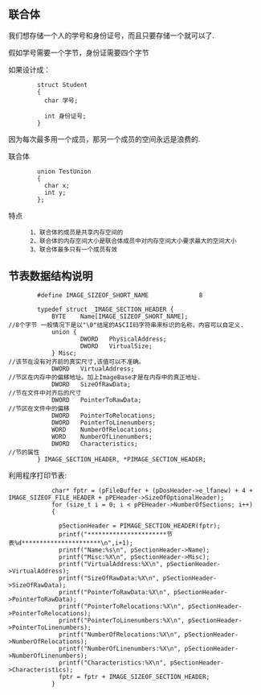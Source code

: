 联合体
---

我们想存储一个人的学号和身份证号，而且只要存储一个就可以了.				
				
假如学号需要一个字节，身份证需要四个字节				
				
如果设计成：				
				
            struct Student				
            {				
              char 学号;			

              int 身份证号;			
            }				

因为每次最多用一个成员，那另一个成员的空间永远是浪费的.				


联合体

            union TestUnion	
            {	
              char x;
              int y;
            };	

特点	
		
          1、联合体的成员是共享内存空间的		
          2、联合体的内存空间大小是联合体成员中对内存空间大小要求最大的空间大小		
          3、联合体最多只有一个成员有效		

节表数据结构说明
---

						
            #define IMAGE_SIZEOF_SHORT_NAME              8						

            typedef struct _IMAGE_SECTION_HEADER {						
                BYTE    Name[IMAGE_SIZEOF_SHORT_NAME];						//8个字节 一般情况下是以"\0"结尾的ASCII码字符串来标识的名称，内容可以自定义.
                union {						
                        DWORD   PhysicalAddress;						
                        DWORD   VirtualSize;						
                } Misc;						                                //该节在没有对齐前的真实尺寸,该值可以不准确。
                DWORD   VirtualAddress;						                //节区在内存中的偏移地址。加上ImageBase才是在内存中的真正地址.
                DWORD   SizeOfRawData;						                //节在文件中对齐后的尺寸
                DWORD   PointerToRawData;						        	//节区在文件中的偏移
                DWORD   PointerToRelocations;						
                DWORD   PointerToLinenumbers;						
                WORD    NumberOfRelocations;						
                WORD    NumberOfLinenumbers;						
                DWORD   Characteristics;						         //节的属性  
            } IMAGE_SECTION_HEADER, *PIMAGE_SECTION_HEADER;						

利用程序打印节表:


                char* fptr = (pFileBuffer + (pDosHeader->e_lfanew) + 4 + IMAGE_SIZEOF_FILE_HEADER + pPEHeader->SizeOfOptionalHeader);
                for (size_t i = 0; i < pPEHeader->NumberOfSections; i++)
                {

                  pSectionHeader = PIMAGE_SECTION_HEADER(fptr);
                  printf("**********************节表%d**********************\n",i+1);
                  printf("Name:%s\n", pSectionHeader->Name);
                  printf("Misc:%X\n", pSectionHeader->Misc);
                  printf("VirtualAddress:%X\n", pSectionHeader->VirtualAddress);
                  printf("SizeOfRawData:%X\n", pSectionHeader->SizeOfRawData);
                  printf("PointerToRawData:%X\n", pSectionHeader->PointerToRawData);
                  printf("PointerToRelocations:%X\n", pSectionHeader->PointerToRelocations);
                  printf("PointerToLinenumbers:%X\n", pSectionHeader->PointerToLinenumbers);
                  printf("NumberOfRelocations:%X\n", pSectionHeader->NumberOfRelocations);
                  printf("NumberOfLinenumbers:%X\n", pSectionHeader->NumberOfLinenumbers);
                  printf("Characteristics:%X\n", pSectionHeader->Characteristics);
                  fptr = fptr + IMAGE_SIZEOF_SECTION_HEADER;
                }

